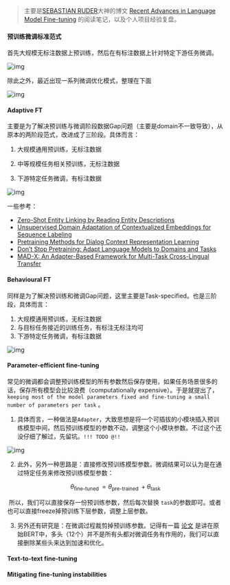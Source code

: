 > 主要是[SEBASTIAN RUDER](https://ruder.io/author/sebastian/index.html)大神的博文 [Recent Advances in Language Model Fine-tuning](https://ruder.io/recent-advances-lm-fine-tuning/) 的阅读笔记，以及个人项目经验复盘。

#### 预训练微调标准范式

首先大规模无标注数据上预训练，然后在有标注数据上针对特定下游任务微调。

![img](https://ruder.io/content/images/2021/02/pretraining_finetuning.png)

除此之外，最近出现一系列微调优化模式，整理在下面

![img](https://ruder.io/content/images/2021/02/fine-tuning_methods_overview.png)



#### Adaptive FT

主要是为了解决预训练与微调阶段数据Gap问题（主要是domain不一致导致），从原本的两阶段范式，改进成了三阶段。具体而言：

1. 大规模通用预训练，无标注数据
2. 中等规模任务相关预训练，无标注数据

3. 下游特定任务微调，有标注数据

![img](https://ruder.io/content/images/2021/02/adaptive_fine-tuning-1.png)

一些参考：

- [Zero-Shot Entity Linking by Reading Entity Descriptions](https://www.aclweb.org/anthology/P19-1335.pdf)
- [Unsupervised Domain Adaptation of Contextualized Embeddings for Sequence Labeling](https://www.aclweb.org/anthology/D19-1433.pdf)
- [Pretraining Methods for Dialog Context Representation Learning](https://www.aclweb.org/anthology/P19-1373.pdf)
- [Don’t Stop Pretraining: Adapt Language Models to Domains and Tasks](https://www.aclweb.org/anthology/2020.acl-main.740.pdf)
- [MAD-X: An Adapter-Based Framework for Multi-Task Cross-Lingual Transfer](https://www.aclweb.org/anthology/2020.emnlp-main.617.pdf)

#### Behavioural FT

同样是为了解决预训练和微调Gap问题，这里主要是Task-specified。也是三阶段，具体而言：

1. 大规模通用预训练，无标注数据
2. 与目标任务接近的训练任务，有标注无标注均可
3. 下游特定任务微调，有标注数据

![img](https://ruder.io/content/images/2021/02/behavioural_fine-tuning.png)

#### Parameter-efficient fine-tuning

常见的微调都会调整预训练模型的所有参数然后保存使用，如果任务场景很多的话，保存所有模型会比较浪费（computationally expensive）。于是就提出了，` keeping most of the model parameters fixed and fine-tuning a small number of parameters per task` 。

1. 具体而言，一种做法是`Adapter`，大致思想是将一个可插拔的小模块插入预训练模型中间，然后预训练模型的参数不动，调整这个小模块参数。不过这个还没仔细了解过，先留坑。`!!! TODO @!!`

![img](https://ruder.io/content/images/2021/02/modular_adapters.png)

2. 此外，另外一种思路是：直接修改预训练模型参数。微调结果可以认为是在通过特定任务来修改预训练模型参数：

$$
\theta_{\text {fine-tuned }}=\theta_{\text {pre-trained }}+\theta_{\text {task }}
$$

​	所以，我们可以直接保存一份预训练参数，然后每次替换 `task`的参数即可。或者也可以直接freeze掉预训练下层参数，调整上层参数。

3. 另外还有研究是：在微调过程裁剪掉预训练参数。记得有一篇 [论文](https://arxiv.org/pdf/1905.09418.pdf) 是讲在原始BERT中，多头（12个）并不是所有头都对微调任务有作用的，我们可以直接删除某些头来达到加速和优化。



#### Text-to-text fine-tuning



#### Mitigating fine-tuning instabilities

